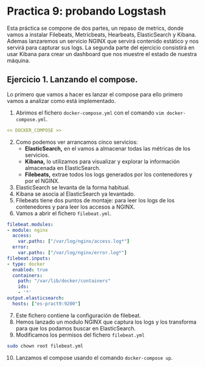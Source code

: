 # Practica 9: probando Logstash

Esta práctica se compone de dos partes, un repaso de metrics, donde vamos a instalar Filebeats, Metricbeats, Hearbeats, ElasticSearch y Kibana. Ademas lanzaremos un servicio NGINX que servirá contenido estático y nos servirá para capturar sus logs. La segunda parte del ejercicio consistirá en usar Kibana para crear un dashboard que nos muestre el estado de nuestra máquina.

## Ejercicio 1. Lanzando el compose.

Lo primero que vamos a hacer es lanzar el compose para ello primero vamos a analizar como está implementado.

1. Abrimos el fichero `docker-compose.yml` con el comando `vim docker-compose.yml`.

```yaml
<< DOCKER_COMPOSE >>
```

2. Como podemos ver arrancamos cinco servicios: 
   - **ElasticSearch,** en el vamos a almacenar todas las métricas de los servicios.
   - **Kibana,** lo utilizamos para visualizar y explorar la información almacenada en ElasticSearch.
   - **Filebeats,** extrae todos los logs generados por los contenedores y por el NGINX.
3. ElasticSearch se levanta de la forma habitual.
4. Kibana se asocia al ElasticSearch ya levantado.
5. Filebeats tiene dos puntos de montaje: para leer los logs de los contenedores y para leer los accesos a NGINX.
6. Vamos a abrir el fichero `filebeat.yml`.

```yaml
filebeat.modules:
- module: nginx
  access:
    var.paths: ["/var/log/nginx/access.log*"]
  error:
    var.paths: ["/var/log/nginx/error.log*"]
filebeat.inputs:
- type: docker
  enabled: true
  containers:
    path: "/var/lib/docker/containers"
    ids:
    - '*'
output.elasticsearch:
  hosts: ["es-pract9:9200"]
```

7. Este fichero contiene la configuración de filebeat.
8. Hemos lanzado un modulo NGINX que captura los logs y los transforma para que los podamos buscar en ElasticSearch.
9. Modificamos los permisos del fichero `filebeat.yml` 

```bash
sudo chown root filebeat.yml
```

10. Lanzamos el compose usando el comando `docker-compose up`.





